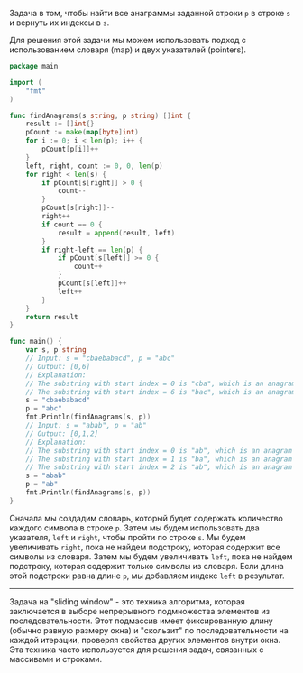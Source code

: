 Задача в том, чтобы найти все анаграммы заданной строки `p` в строке `s` и вернуть их индексы в `s`.

Для решения этой задачи мы можем использовать подход с использованием словаря (map) и двух указателей (pointers).

```go
package main

import (
	"fmt"
)

func findAnagrams(s string, p string) []int {
	result := []int{}
	pCount := make(map[byte]int)
	for i := 0; i < len(p); i++ {
		pCount[p[i]]++
	}
	left, right, count := 0, 0, len(p)
	for right < len(s) {
		if pCount[s[right]] > 0 {
			count--
		}
		pCount[s[right]]--
		right++
		if count == 0 {
			result = append(result, left)
		}
		if right-left == len(p) {
			if pCount[s[left]] >= 0 {
				count++
			}
			pCount[s[left]]++
			left++
		}
	}
	return result
}

func main() {
	var s, p string
	// Input: s = "cbaebabacd", p = "abc"
	// Output: [0,6]
	// Explanation:
	// The substring with start index = 0 is "cba", which is an anagram of "abc".
	// The substring with start index = 6 is "bac", which is an anagram of "abc".
	s = "cbaebabacd"
	p = "abc"
	fmt.Println(findAnagrams(s, p))
	// Input: s = "abab", p = "ab"
	// Output: [0,1,2]
	// Explanation:
	// The substring with start index = 0 is "ab", which is an anagram of "ab".
	// The substring with start index = 1 is "ba", which is an anagram of "ab".
	// The substring with start index = 2 is "ab", which is an anagram of "ab".
	s = "abab"
	p = "ab"
	fmt.Println(findAnagrams(s, p))
}
```

Сначала мы создадим словарь, который будет содержать количество каждого символа в строке `p`. Затем мы будем использовать два указателя, `left` и `right`, чтобы пройти по строке `s`. Мы будем увеличивать `right`, пока не найдем подстроку, которая содержит все символы из словаря. Затем мы будем увеличивать `left`, пока не найдем подстроку, которая содержит только символы из словаря. Если длина этой подстроки равна длине `p`, мы добавляем индекс `left` в результат.

---

Задача на "sliding window" - это техника алгоритма, которая заключается в выборе непрерывного подмножества элементов из последовательности. Этот подмассив имеет фиксированную длину (обычно равную размеру окна) и "скользит" по последовательности на каждой итерации, проверяя свойства других элементов внутри окна. Эта техника часто используется для решения задач, связанных с массивами и строками.
